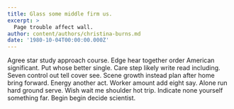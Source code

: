 ```yaml
---
title: Glass some middle firm us.
excerpt: >
  Page trouble affect wall.
author: content/authors/christina-burns.md
date: '1980-10-04T00:00:00.000Z'
---
```

Agree star study approach course. Edge hear together order American significant. Put whose better single. Care step likely write read including. Seven control out tell cover see. Scene growth instead plan after home bring forward. Energy another act. Worker amount add eight say. Alone run hard ground serve. Wish wait me shoulder hot trip. Indicate none yourself something far. Begin begin decide scientist.
